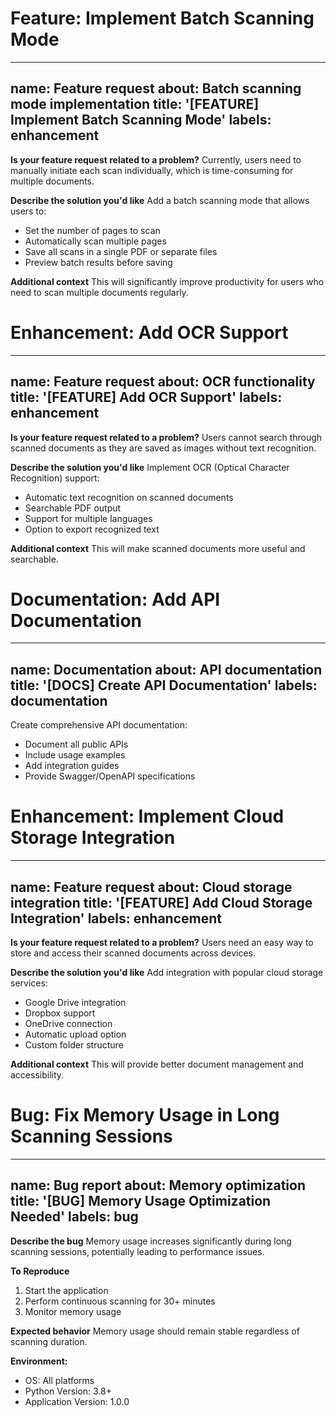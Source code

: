 # Feature: Implement Batch Scanning Mode
---
name: Feature request
about: Batch scanning mode implementation
title: '[FEATURE] Implement Batch Scanning Mode'
labels: enhancement
---

**Is your feature request related to a problem?**
Currently, users need to manually initiate each scan individually, which is time-consuming for multiple documents.

**Describe the solution you'd like**
Add a batch scanning mode that allows users to:
- Set the number of pages to scan
- Automatically scan multiple pages
- Save all scans in a single PDF or separate files
- Preview batch results before saving

**Additional context**
This will significantly improve productivity for users who need to scan multiple documents regularly.

# Enhancement: Add OCR Support
---
name: Feature request
about: OCR functionality
title: '[FEATURE] Add OCR Support'
labels: enhancement
---

**Is your feature request related to a problem?**
Users cannot search through scanned documents as they are saved as images without text recognition.

**Describe the solution you'd like**
Implement OCR (Optical Character Recognition) support:
- Automatic text recognition on scanned documents
- Searchable PDF output
- Support for multiple languages
- Option to export recognized text

**Additional context**
This will make scanned documents more useful and searchable.

# Documentation: Add API Documentation
---
name: Documentation
about: API documentation
title: '[DOCS] Create API Documentation'
labels: documentation
---

Create comprehensive API documentation:
- Document all public APIs
- Include usage examples
- Add integration guides
- Provide Swagger/OpenAPI specifications

# Enhancement: Implement Cloud Storage Integration
---
name: Feature request
about: Cloud storage integration
title: '[FEATURE] Add Cloud Storage Integration'
labels: enhancement
---

**Is your feature request related to a problem?**
Users need an easy way to store and access their scanned documents across devices.

**Describe the solution you'd like**
Add integration with popular cloud storage services:
- Google Drive integration
- Dropbox support
- OneDrive connection
- Automatic upload option
- Custom folder structure

**Additional context**
This will provide better document management and accessibility.

# Bug: Fix Memory Usage in Long Scanning Sessions
---
name: Bug report
about: Memory optimization
title: '[BUG] Memory Usage Optimization Needed'
labels: bug
---

**Describe the bug**
Memory usage increases significantly during long scanning sessions, potentially leading to performance issues.

**To Reproduce**
1. Start the application
2. Perform continuous scanning for 30+ minutes
3. Monitor memory usage

**Expected behavior**
Memory usage should remain stable regardless of scanning duration.

**Environment:**
- OS: All platforms
- Python Version: 3.8+
- Application Version: 1.0.0

